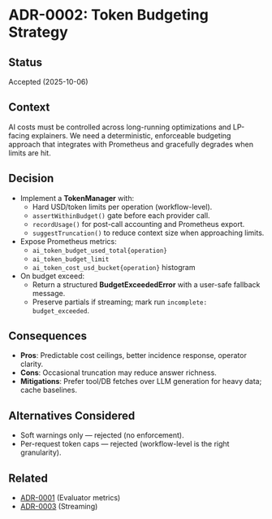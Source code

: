# ADR-0002: Token Budgeting Strategy

## Status
Accepted (2025-10-06)

## Context
AI costs must be controlled across long-running optimizations and LP-facing explainers. We need a deterministic, enforceable budgeting approach that integrates with Prometheus and gracefully degrades when limits are hit.

## Decision
- Implement a **TokenManager** with:
  - Hard USD/token limits per operation (workflow-level).
  - `assertWithinBudget()` gate before each provider call.
  - `recordUsage()` for post-call accounting and Prometheus export.
  - `suggestTruncation()` to reduce context size when approaching limits.
- Expose Prometheus metrics:
  - `ai_token_budget_used_total{operation}`
  - `ai_token_budget_limit`
  - `ai_token_cost_usd_bucket{operation}` histogram
- On budget exceed:
  - Return a structured **BudgetExceededError** with a user-safe fallback message.
  - Preserve partials if streaming; mark run `incomplete: budget_exceeded`.

## Consequences
- **Pros**: Predictable cost ceilings, better incidence response, operator clarity.
- **Cons**: Occasional truncation may reduce answer richness.
- **Mitigations**: Prefer tool/DB fetches over LLM generation for heavy data; cache baselines.

## Alternatives Considered
- Soft warnings only — rejected (no enforcement).
- Per-request token caps — rejected (workflow-level is the right granularity).

## Related
- [ADR-0001](0001-evaluator-metrics.md) (Evaluator metrics)
- [ADR-0003](0003-streaming-architecture.md) (Streaming)
